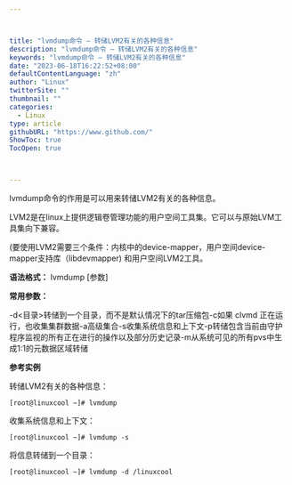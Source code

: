 ```yaml
---



title: "lvmdump命令 – 转储LVM2有关的各种信息"
description: "lvmdump命令 – 转储LVM2有关的各种信息"
keywords: "lvmdump命令 – 转储LVM2有关的各种信息"
date: "2023-06-18T16:22:52+08:00"
defaultContentLanguage: "zh"
author: "Linux"
twitterSite: ""
thumbnail: ""
categories:
  - Linux
type: article
githubURL: "https://www.github.com/"
ShowToc: true
TocOpen: true



---
```


lvmdump命令的作用是可以用来转储LVM2有关的各种信息。

LVM2是在linux上提供逻辑卷管理功能的用户空间工具集。它可以与原始LVM工具集向下兼容。

(要使用LVM2需要三个条件：内核中的device-mapper，用户空间device-mapper支持库（libdevmapper) 和用户空间LVM2工具。

**语法格式：** lvmdump [参数]

**常用参数：**

-d<目录>转储到一个目录，而不是默认情况下的tar压缩包-c如果 clvmd 正在运行，也收集集群数据-a高级集合-s收集系统信息和上下文-p转储包含当前由守护程序监视的所有正在进行的操作以及部分历史记录-m从系统可见的所有pvs中生成1:1的元数据区域转储

**参考实例**

转储LVM2有关的各种信息：

```
[root@linuxcool ~]# lvmdump
```

收集系统信息和上下文：

```
[root@linuxcool ~]# lvmdump -s
```

将信息转储到一个目录：

```
[root@linuxcool ~]# lvmdump -d /linuxcool
```